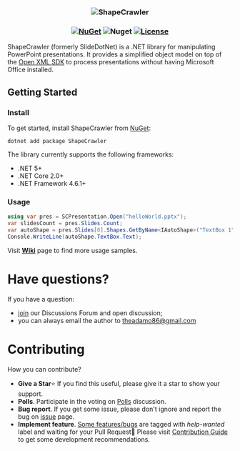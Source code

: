 
<h3 align="center">

![ShapeCrawler](./resources/readme.png)

</h3>

<h3 align="center">

[![NuGet](https://img.shields.io/nuget/v/ShapeCrawler?color=orange)](https://www.nuget.org/packages/ShapeCrawler) ![Nuget](https://img.shields.io/nuget/dt/ShapeCrawler?color=orange) [![License](https://img.shields.io/badge/license-MIT-orange.svg)](LICENSE) 

</h3>

ShapeCrawler (formerly SlideDotNet) is a .NET library for manipulating PowerPoint presentations. It provides a simplified object model on top of the [Open XML SDK](https://github.com/OfficeDev/Open-XML-SDK) to process presentations without having Microsoft Office installed.

## Getting Started

### Install

To get started, install ShapeCrawler from [NuGet](https://nuget.org/packages/ShapeCrawler):

```console
dotnet add package ShapeCrawler
```

The library currently supports the following frameworks: 
- .NET 5+ 
- .NET Core 2.0+
- .NET Framework 4.6.1+

### Usage

```c#
using var pres = SCPresentation.Open("helloWorld.pptx");
var slidesCount = pres.Slides.Count;
var autoShape = pres.Slides[0].Shapes.GetByName<IAutoShape>("TextBox 1");
Console.WriteLine(autoShape.TextBox.Text);
```

Visit [**Wiki**](https://github.com/ShapeCrawler/ShapeCrawler/wiki/Examples) page to find more usage samples.

# Have questions?

If you have a question:
- [join](https://github.com/ShapeCrawler/ShapeCrawler/discussions/categories/q-a) our Discussions Forum  and open discussion;
- you can always email the author to theadamo86@gmail.com

# Contributing
How you can contribute?
- **Give a Star**⭐ If you find this useful, please give it a star to show your support.
- **Polls**. Participate in the voting on [Polls](https://github.com/ShapeCrawler/ShapeCrawler/discussions/categories/polls) discussion.
- **Bug report**. If you get some issue, please don't ignore and report the bug on [issue](https://github.com/ShapeCrawler/ShapeCrawler/issues) page.
- **Implement feature**. [Some features/bugs](https://github.com/ShapeCrawler/ShapeCrawler/issues?q=is%3Aissue+is%3Aopen+label%3A%22help+wanted%22) are tagged with *help-wanted* label and waiting for your Pull Request🙂 Please visit [Contribution Guide](https://github.com/ShapeCrawler/ShapeCrawler/issues?q=is%3Aissue+is%3Aopen+label%3A%22help+wanted%22) to get some development recommendations.